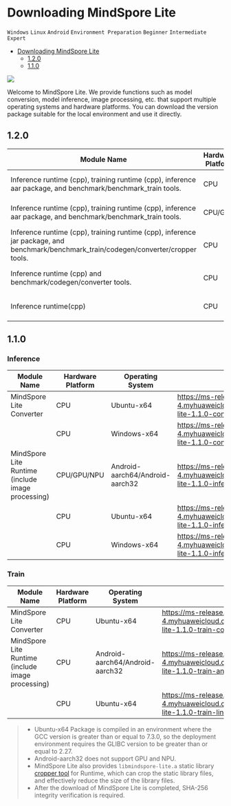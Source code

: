 # Downloading MindSpore Lite

`Windows` `Linux` `Android` `Environment Preparation` `Beginner` `Intermediate` `Expert`

<!-- TOC -->

- [Downloading MindSpore Lite](#downloading-mindspore-lite)
    - [1.2.0](#120)
    - [1.1.0](#110)

<!-- /TOC -->

<a href="https://gitee.com/mindspore/docs/blob/master/tutorials/lite/source_en/use/downloads.md" target="_blank"><img src="https://gitee.com/mindspore/docs/raw/master/resource/_static/logo_source.png"></a>

Welcome to MindSpore Lite. We provide functions such as model conversion, model inference, image processing, etc. that support multiple operating systems and hardware platforms. You can download the version package suitable for the local environment and use it directly.

## 1.2.0

|  Module Name  | Hardware Platform |  Operating System  | Download Links |   SHA-256   |
|      ---      |       ---         |         ---        |      ---       |    ---      |
| Inference runtime (cpp), training runtime (cpp), inference aar package, and benchmark/benchmark_train tools. | CPU     | Android-aarch32 | <https://ms-release.obs.cn-north-4.myhuaweicloud.com/1.2.0/MindSpore/lite/release/android/mindspore-lite-1.2.0-android-aarch32.tar.gz> | 7d073573385a69bff53542c395d106393da241682cd6053703ce21f1de23bac6 |
| Inference runtime (cpp), training runtime (cpp), inference aar package, and benchmark/benchmark_train tools. | CPU/GPU | Android-aarch64 | <https://ms-release.obs.cn-north-4.myhuaweicloud.com/1.2.0/MindSpore/lite/release/android/gpu/mindspore-lite-1.2.0-android-aarch64.tar.gz> | 7f8400f0b97fa3e7cbf0d266c73b43a2410905244b04d0202fab39d9267346e0 |
| Inference runtime (cpp), training runtime (cpp), inference jar package, and benchmark/benchmark_train/codegen/converter/cropper tools. | CPU     |  Ubuntu-x64     | <https://ms-release.obs.cn-north-4.myhuaweicloud.com/1.2.0/MindSpore/lite/release/linux/mindspore-lite-1.2.0-linux-x64.tar.gz> | 3b609ed8be9e3ae70987d6e00421ad4720776d797133e72f6952ba6b93059062 |
| Inference runtime (cpp) and benchmark/codegen/converter tools. | CPU     |  Windows-x64    | <https://ms-release.obs.cn-north-4.myhuaweicloud.com/1.2.0/MindSpore/lite/release/windows/mindspore-lite-1.2.0-win-x64.zip> | bf01851d7e2cde416502dce11bd2a86ef63e559f6dabba090405755a87ce14ae |
| Inference runtime(cpp) | CPU     |  OpenHarmony    | <https://ms-release.obs.cn-north-4.myhuaweicloud.com/1.2.0/MindSpore/lite/release/openharmony/mindspore-lite-1.2.0-ohos-aarch32.tar.gz> | a9987b25815cb69e0f630be1388486e8d727a19815a67851089b7d633bd2f3f2 |

## 1.1.0

### Inference

|   Module Name   |   Hardware Platform   |   Operating System   |   Download Links   |   SHA-256   |
|       ---       |          ---          |          ---         |         ---        |     ---     |
| MindSpore Lite Converter                          | CPU         | Ubuntu-x64                      | <https://ms-release.obs.cn-north-4.myhuaweicloud.com/1.1.0/MindSpore/lite/release/linux/mindspore-lite-1.1.0-converter-linux-x64.tar.gz> | d449e38a8493c314d1b5b1a127f62269192da785b012ff892eda775dedca3d82 |
|                                                   | CPU         | Windows-x64                     | <https://ms-release.obs.cn-north-4.myhuaweicloud.com/1.1.0/MindSpore/lite/release/windows/mindspore-lite-1.1.0-converter-win-x64.zip>      | 5e50b7701b97ebe784095f2ba954fc6c377eb157fbc9aaeae2497e38cc4ee212 |
| MindSpore Lite Runtime (include image processing) | CPU/GPU/NPU | Android-aarch64/Android-aarch32 | <https://ms-release.obs.cn-north-4.myhuaweicloud.com/1.1.0/MindSpore/lite/release/android/mindspore-lite-1.1.0-inference-android.tar.gz>   | a19de5706db57e97a5f04ef08e0e383f8ea497c70bb60e60d056b31a603c0243 |
|                                                   | CPU         | Ubuntu-x64                      | <https://ms-release.obs.cn-north-4.myhuaweicloud.com/1.1.0/MindSpore/lite/release/linux/mindspore-lite-1.1.0-inference-linux-x64.tar.gz> | 176256c2fbef775f1a44aaeccae0c4eea6a60f41fc0baece5479dcb378155f36 |
|                                                   | CPU         | Windows-x64                     | <https://ms-release.obs.cn-north-4.myhuaweicloud.com/1.1.0/MindSpore/lite/release/windows/mindspore-lite-1.1.0-inference-win-x64.zip>      | 30b5545245832a73d84732166f360c77cd09a7a4fe1fb922a8f7b80e7df326c1 |

### Train

|   Module Name   |   Hardware Platform   |   Operating System   |   Download Links   |   SHA-256   |
|       ---       |          ---          |          ---         |         ---        |     ---     |
| MindSpore Lite Converter                          | CPU         | Ubuntu-x64                      | <https://ms-release.obs.cn-north-4.myhuaweicloud.com/1.1.0/MindSpore/lite/release/linux/mindspore-lite-1.1.0-train-converter-linux-x64.tar.gz> | f95a9db98c84ec3d97f88383ecc3832582aa9737ed287c33703deb0b419acf25 |
| MindSpore Lite Runtime (include image processing) | CPU | Android-aarch64/Android-aarch32 | <https://ms-release.obs.cn-north-4.myhuaweicloud.com/1.1.0/MindSpore/lite/release/android/mindspore-lite-1.1.0-train-android.tar.gz>             | a6d8152f4e2d674c52af2c379f7d07858d30bc0dceef1dbc366e6fa16a5948b5 |
|                                                   | CPU         | Ubuntu-x64                      | <https://ms-release.obs.cn-north-4.myhuaweicloud.com/1.1.0/MindSpore/lite/release/linux/mindspore-lite-1.1.0-train-linux-x64.tar.gz>           | 1290f0adc790adc9edce654b9a629a9a323cfcb8453eb6bc19b779ef726282bf |

> - Ubuntu-x64 Package is compiled in an environment where the GCC version is greater than or equal to 7.3.0, so the deployment environment requires the GLIBC version to be greater than or equal to 2.27.
> - Android-aarch32 does not support GPU and NPU.
> - MindSpore Lite also provides `libmindspore-lite.a` static library [cropper tool](https://www.mindspore.cn/tutorial/lite/en/master/use/cropper_tool.html#) for Runtime, which can crop the static library files, and effectively reduce the size of the library files.
> - After the download of MindSpore Lite is completed, SHA-256 integrity verification is required.
